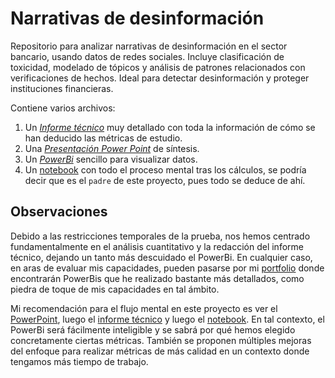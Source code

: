 # Narrativas de desinformación

Repositorio para analizar narrativas de desinformación en el sector bancario, usando datos de redes sociales. Incluye clasificación de toxicidad, modelado de tópicos y análisis de patrones relacionados con verificaciones de hechos. Ideal para detectar desinformación y proteger instituciones financieras.

Contiene varios archivos:

1. Un [*Informe técnico*](https://github.com/juantrillo1997/Narrativas-de-Desinformaci-n-Storytelling-en-el-Sector-Bancario/blob/main/Informe.pdf) muy detallado con toda la información de cómo se han deducido las métricas de estudio.
2. Una [*Presentación Power Point*](https://github.com/juantrillo1997/Narrativas-de-Desinformaci-n-Storytelling-en-el-Sector-Bancario/blob/main/Presentacion_informe.pdf) de síntesis.
3. Un [*PowerBi*](https://github.com/juantrillo1997/Narrativas-de-Desinformaci-n-Storytelling-en-el-Sector-Bancario/blob/main/PowerPiPrueba.pbix) sencillo para visualizar datos.
4. Un [notebook](https://github.com/juantrillo1997/Narrativas-de-Desinformaci-n-Storytelling-en-el-Sector-Bancario/blob/main/NotebookPython.ipynb) con todo el proceso mental tras los cálculos, se podría decir que es el `padre` de este proyecto, pues todo se deduce de ahí.

## Observaciones

Debido a las restricciones temporales de la prueba, nos hemos centrado fundamentalmente en el análisis cuantitativo y la redacción del informe técnico, dejando un tanto más descuidado el PowerBi. En cualquier caso, en aras de evaluar mis capacidades, pueden pasarse por mi [portfolio](https://github.com/juantrillo1997) donde encontrarán PowerBis que he realizado bastante más detallados, como piedra de toque de mis capacidades en tal ámbito.

Mi recomendación para el flujo mental en este proyecto es ver el [PowerPoint](https://github.com/juantrillo1997/Narrativas-de-Desinformaci-n-Storytelling-en-el-Sector-Bancario/blob/main/Presentacion_informe.pdf), luego el [informe técnico](https://github.com/juantrillo1997/Narrativas-de-Desinformaci-n-Storytelling-en-el-Sector-Bancario/blob/main/Informe.pdf) y luego el [notebook](https://github.com/juantrillo1997/Narrativas-de-Desinformaci-n-Storytelling-en-el-Sector-Bancario/blob/main/NotebookPython.ipynb). En tal contexto, el PowerBi será fácilmente inteligible y se sabrá por qué hemos elegido concretamente ciertas métricas. También se proponen múltiples mejoras del enfoque para realizar métricas de más calidad en un contexto donde tengamos más tiempo de trabajo.
